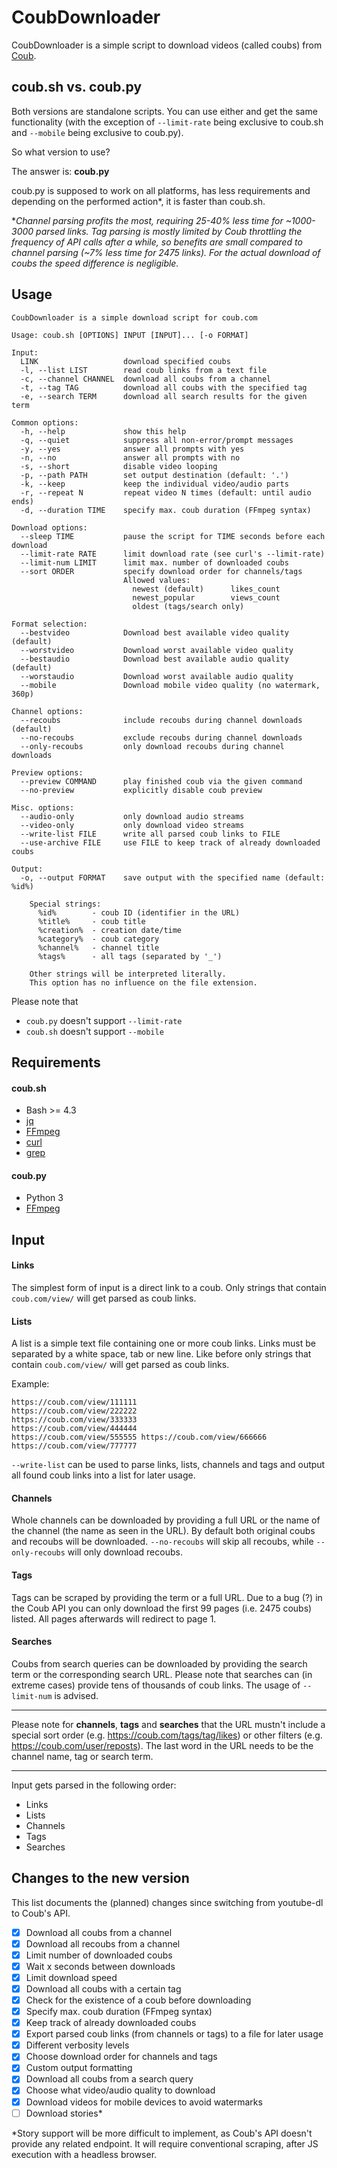 # CoubDownloader

CoubDownloader is a simple script to download videos (called coubs) from [Coub](https://coub.com).  

## coub.sh vs. coub.py

Both versions are standalone scripts. You can use either and get the same functionality (with the exception of `--limit-rate` being exclusive to coub.sh and `--mobile` being exclusive to coub.py).

So what version to use?

The answer is: **coub.py**

coub.py is supposed to work on all platforms, has less requirements and depending on the performed action*, it is faster than coub.sh.

**Channel parsing profits the most, requiring 25-40% less time for ~1000-3000 parsed links. Tag parsing is mostly limited by Coub throttling the frequency of API calls after a while, so benefits are small compared to channel parsing (~7% less time for 2475 links). For the actual download of coubs the speed difference is negligible.* 

## Usage

```
CoubDownloader is a simple download script for coub.com

Usage: coub.sh [OPTIONS] INPUT [INPUT]... [-o FORMAT]

Input:
  LINK                   download specified coubs
  -l, --list LIST        read coub links from a text file
  -c, --channel CHANNEL  download all coubs from a channel
  -t, --tag TAG          download all coubs with the specified tag
  -e, --search TERM      download all search results for the given term

Common options:
  -h, --help             show this help
  -q, --quiet            suppress all non-error/prompt messages
  -y, --yes              answer all prompts with yes
  -n, --no               answer all prompts with no
  -s, --short            disable video looping
  -p, --path PATH        set output destination (default: '.')
  -k, --keep             keep the individual video/audio parts
  -r, --repeat N         repeat video N times (default: until audio ends)
  -d, --duration TIME    specify max. coub duration (FFmpeg syntax)

Download options:
  --sleep TIME           pause the script for TIME seconds before each download
  --limit-rate RATE      limit download rate (see curl's --limit-rate)
  --limit-num LIMIT      limit max. number of downloaded coubs
  --sort ORDER           specify download order for channels/tags
                         Allowed values:
                           newest (default)      likes_count
                           newest_popular        views_count
                           oldest (tags/search only)

Format selection:
  --bestvideo            Download best available video quality (default)
  --worstvideo           Download worst available video quality
  --bestaudio            Download best available audio quality (default)
  --worstaudio           Download worst available audio quality
  --mobile               Download mobile video quality (no watermark, 360p)

Channel options:
  --recoubs              include recoubs during channel downloads (default)
  --no-recoubs           exclude recoubs during channel downloads
  --only-recoubs         only download recoubs during channel downloads

Preview options:
  --preview COMMAND      play finished coub via the given command
  --no-preview           explicitly disable coub preview

Misc. options:
  --audio-only           only download audio streams
  --video-only           only download video streams
  --write-list FILE      write all parsed coub links to FILE
  --use-archive FILE     use FILE to keep track of already downloaded coubs

Output:
  -o, --output FORMAT    save output with the specified name (default: %id%)

    Special strings:
      %id%        - coub ID (identifier in the URL)
      %title%     - coub title
      %creation%  - creation date/time
      %category%  - coub category
      %channel%   - channel title
      %tags%      - all tags (separated by '_')

    Other strings will be interpreted literally.
    This option has no influence on the file extension.
```

Please note that

* `coub.py` doesn't support `--limit-rate`
* `coub.sh` doesn't support `--mobile`

## Requirements

#### coub.sh

* Bash >= 4.3
* [jq](https://stedolan.github.io/jq/)
* [FFmpeg](https://www.ffmpeg.org/)
* [curl](https://curl.haxx.se/)
* [grep](https://www.gnu.org/software/grep/)

#### coub.py

* Python 3
* [FFmpeg](https://www.ffmpeg.org/)

## Input

#### Links

The simplest form of input is a direct link to a coub. Only strings that contain `coub.com/view/` will get parsed as coub links.

#### Lists

A list is a simple text file containing one or more coub links. Links must be separated by a white space, tab or new line. Like before only strings that contain `coub.com/view/` will get parsed as coub links.

Example:

```
https://coub.com/view/111111
https://coub.com/view/222222
https://coub.com/view/333333
https://coub.com/view/444444
https://coub.com/view/555555 https://coub.com/view/666666 https://coub.com/view/777777
```

`--write-list` can be used to parse links, lists, channels and tags and output all found coub links into a list for later usage.

#### Channels

Whole channels can be downloaded by providing a full URL or the name of the channel (the name as seen in the URL). By default both original coubs and recoubs will be downloaded. `--no-recoubs` will skip all recoubs, while `--only-recoubs` will only download recoubs.

#### Tags

Tags can be scraped by providing the term or a full URL. Due to a bug (?) in the Coub API you can only download the first 99 pages (i.e. 2475 coubs) listed. All pages afterwards will redirect to page 1.

#### Searches

Coubs from search queries can be downloaded by providing the search term or the corresponding search URL. Please note that searches can (in extreme cases) provide tens of thousands of coub links. The usage of `--limit-num` is advised. 

***

Please note for **channels**, **tags** and **searches** that the URL mustn't include a special sort order (e.g. https://coub.com/tags/tag/likes) or other filters (e.g. https://coub.com/user/reposts). The last word in the URL needs to be the channel name, tag or search term.

***

Input gets parsed in the following order:

* Links  
* Lists  
* Channels  
* Tags
* Searches  

## Changes to the new version

This list documents the (planned) changes since switching from youtube-dl to Coub's API.  

- [x] Download all coubs from a channel
- [x] Download all recoubs from a channel  
- [x] Limit number of downloaded coubs  
- [x] Wait x seconds between downloads  
- [x] Limit download speed  
- [x] Download all coubs with a certain tag  
- [x] Check for the existence of a coub before downloading  
- [x] Specify max. coub duration (FFmpeg syntax) 
- [x] Keep track of already downloaded coubs  
- [x] Export parsed coub links (from channels or tags) to a file for later usage
- [x] Different verbosity levels   
- [x] Choose download order for channels and tags
- [x] Custom output formatting
- [x] Download all coubs from a search query
- [x] Choose what video/audio quality to download
- [x] Download videos for mobile devices to avoid watermarks
- [ ] Download stories*  

*Story support will be more difficult to implement, as Coub's API doesn't provide any related endpoint. It will require conventional scraping, after JS execution with a headless browser.
